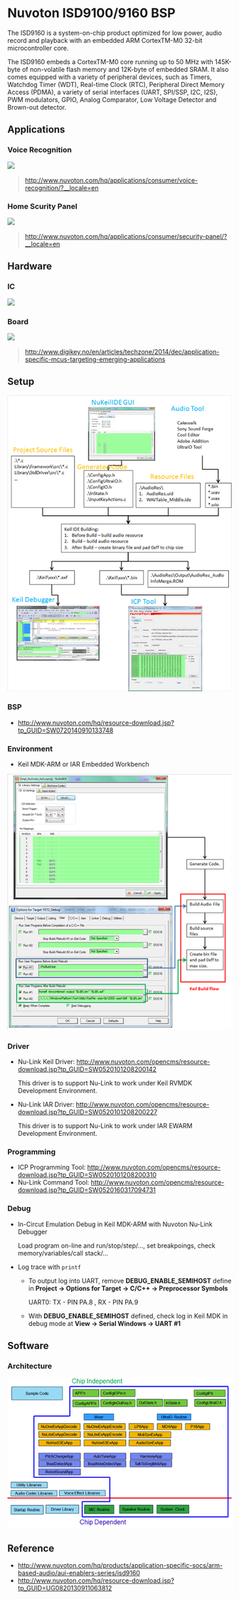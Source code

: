 # Nuvoton ISD9100/9160 BSP

The ISD9160 is a system-on-chip product optimized for low power, audio record and playback with an embedded ARM CortexTM-M0 32-bit microcontroller core.

The ISD9160 embeds a CortexTM-M0 core running up to 50 MHz with 145K-byte of non-volatile flash memory and 12K-byte of embedded SRAM. It also comes equipped with a variety of peripheral devices, such as Timers, Watchdog Timer (WDT), Real-time Clock (RTC), Peripheral Direct Memory Access (PDMA), a variety of serial interfaces (UART, SPI/SSP, I2C, I2S), PWM modulators, GPIO, Analog Comparator, Low Voltage Detector and Brown-out detector.

## Applications

### Voice Recognition

![](http://www.nuvoton.com/export/sites/nuvoton/images/ISD9160vR.png_1851307823.png)

> http://www.nuvoton.com/hq/applications/consumer/voice-recognition/?__locale=en

### Home Scurity Panel

![](http://www.nuvoton.com/export/sites/nuvoton/images/ISD9160-Security-Panel.png_622442009.png)

> http://www.nuvoton.com/hq/applications/consumer/security-panel/?__locale=en

## Hardware

### IC

![](http://www.digikey.com/-/media/Images/Article%20Library/TechZone%20Articles/2014/December/Application-Specific%20MCUs%20Targeting%20Emerging%20Applications/article-2014december-application-specific-mcus-fig1.jpg)

### Board

![](http://www.digikey.com/-/media/Images/Article%20Library/TechZone%20Articles/2014/December/Application-Specific%20MCUs%20Targeting%20Emerging%20Applications/article-2014december-application-specific-mcus-fig2.jpg)

> http://www.digikey.no/en/articles/techzone/2014/dec/application-specific-mcus-targeting-emerging-applications

## Setup

![](Docs/build_tools.png)

### BSP

- http://www.nuvoton.com/hq/resource-download.jsp?tp_GUID=SW0720140910133748

### Environment

- Keil MDK-ARM or IAR Embedded Workbench

![](Docs/build_steps.png)

### Driver

- Nu-Link Keil Driver: http://www.nuvoton.com/opencms/resource-download.jsp?tp_GUID=SW0520101208200142

  This driver is to support Nu-Link to work under Keil RVMDK Development Environment.

- Nu-Link IAR Driver: http://www.nuvoton.com/opencms/resource-download.jsp?tp_GUID=SW0520101208200227

  This driver is to support Nu-Link to work under IAR EWARM Development Environment.

### Programming

- ICP Programming Tool: http://www.nuvoton.com/opencms/resource-download.jsp?tp_GUID=SW0520101208200310
- Nu-Link Command Tool: http://www.nuvoton.com/opencms/resource-download.jsp?tp_GUID=SW0520160317094731

### Debug

- In-Circut Emulation Debug in Keil MDK-ARM with Nuvoton Nu-Link Debugger

  Load program on-line and run/stop/step/..., set breakpoings, check memory/variables/call stack/...

- Log trace with `printf`
  * To output log into UART, remove **DEBUG_ENABLE_SEMIHOST** define in **Project -> Options for Target -> C/C++ -> Preprocessor Symbols**

    UART0: TX - PIN PA.8 , RX - PIN PA.9

  * With **DEBUG_ENABLE_SEMIHOST** defined, check log in Keil MDK in debug mode at **View -> Serial Windows -> UART #1**

## Software

### Architecture

![](Docs/nuvoice_framework.png)

## Reference

- http://www.nuvoton.com/hq/products/application-specific-socs/arm-based-audio/aui-enablers-series/isd9160
- http://www.nuvoton.com/hq/resource-download.jsp?tp_GUID=UG0820130911063812
